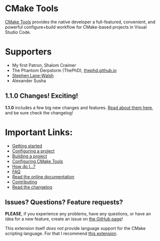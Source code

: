 # CMake Tools

[CMake Tools](https://marketplace.visualstudio.com/items?itemName=vector-of-bool.cmake-tools) provides the native developer a full-featured, convenient, and
powerful configure+build workflow for CMake-based projects in
Visual Studio Code.

# Supporters

- My first Patron, Shalom Craimer
- The Phantom Derpstorm (ThePhD), [thephd.github.io](https://thephd.github.io/)
- [Stephen Lane-Walsh](https://github.com/WhoBrokeTheBuild)
- Alexander Susha

## 1.1.0 Changes! Exciting!

**1.1.0** includes a few big new changes and features.
[Read about them here](https://vector-of-bool.github.io/2018/07/20/cmt-1.1.0.html), and be
sure check the changelog!

# Important Links:

- [Getting started](https://vector-of-bool.github.io/docs/vscode-cmake-tools/getting_started.html)
- [Configuring a project](https://vector-of-bool.github.io/docs/vscode-cmake-tools/configuring.html)
- [Building a project](https://vector-of-bool.github.io/docs/vscode-cmake-tools/building.html)
- [Configuring CMake Tools](https://vector-of-bool.github.io/docs/vscode-cmake-tools/settings.html)
- [How do I...?](https://vector-of-bool.github.io/docs/vscode-cmake-tools/how_do_i.html)
- [FAQ](https://vector-of-bool.github.io/docs/vscode-cmake-tools/faq.html)
- [Read the online documentation](https://vector-of-bool.github.io/docs/vscode-cmake-tools/index.html)
- [Contributing](https://vector-of-bool.github.io/docs/vscode-cmake-tools/development.html)
- [Read the changelog](https://vector-of-bool.github.io/docs/vscode-cmake-tools/changelog.html)

## Issues? Questions? Feature requests?

**PLEASE**, if you experience any problems, have any questions, or have an idea
for a new feature, create an issue on [the GitHub page](https://github.com/vector-of-bool/vscode-cmake-tools)!

This extension itself *does not* provide language support for the CMake
scripting language. For that I recommend [this extension](https://marketplace.visualstudio.com/items?itemName=twxs.cmake).
